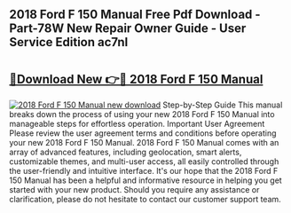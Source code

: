 ## 2018 Ford F 150 Manual Free Pdf Download - Part-78W New Repair Owner Guide - User Service Edition ac7nI

# <h2><a href="http://bc2799.oget.top/?id=2018+Ford+F+150+Manual">🔗Download New 👉🔴 2018 Ford F 150 Manual</a></h2>

[![2018 Ford F 150 Manual new download](https://i.imgur.com/5g1atiW.png)](http://bc2799.oget.top/?id=2018+Ford+F+150+Manual)
Step-by-Step Guide This manual breaks down the process of using your new 2018 Ford F 150 Manual into manageable steps for effortless operation. Important User Agreement Please review the user agreement terms and conditions before operating your new 2018 Ford F 150 Manual. 2018 Ford F 150 Manual comes with an array of advanced features, including geolocation, smart alerts, customizable themes, and multi-user access, all easily controlled through the user-friendly and intuitive interface. It's our hope that the 2018 Ford F 150 Manual has been a helpful and informative resource in helping you get started with your new product. Should you require any assistance or clarification, please do not hesitate to contact our customer support team.
